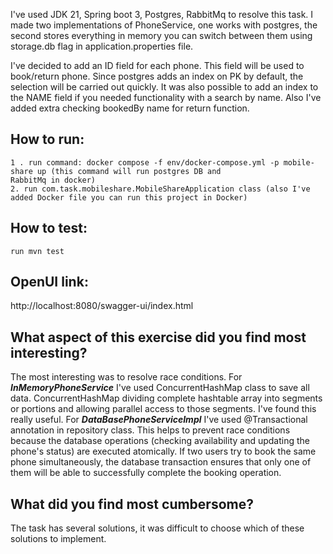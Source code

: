 I've used JDK 21, Spring boot 3, Postgres, RabbitMq to resolve this task.
I made two implementations of PhoneService, one works with postgres, the second stores everything in memory you can switch between them using storage.db flag in application.properties file.

I've decided to add an ID field for each phone. This field will be used to book/return phone. Since postgres adds an index on PK by default, the selection will be carried out quickly. It was also possible to add an index to the NAME field if you needed functionality with a search by name.
Also I've added extra checking bookedBy name for return function.

## How to run:
    1 . run command: docker compose -f env/docker-compose.yml -p mobile-share up (this command will run postgres DB and
    RabbitMq in docker)
    2. run com.task.mobileshare.MobileShareApplication class (also I've added Docker file you can run this project in Docker)

## How to test:
    run mvn test

## OpenUI link:
http://localhost:8080/swagger-ui/index.html

## What aspect of this exercise did you find most interesting?
The most interesting was to resolve race conditions.
For ***InMemoryPhoneService*** I've used ConcurrentHashMap class to save all data. ConcurrentHashMap dividing complete hashtable array into segments or portions and allowing parallel access to those segments. I've found this really useful.
For ***DataBasePhoneServiceImpl*** I've used @Transactional annotation in repository class. This helps to prevent race conditions because the database operations (checking availability and updating the phone's status) are executed atomically. If two users try to book the same phone simultaneously, the database transaction ensures that only one of them will be able to successfully complete the booking operation.

## What did you find most cumbersome?
The task has several solutions, it was difficult to choose which of these solutions to implement.